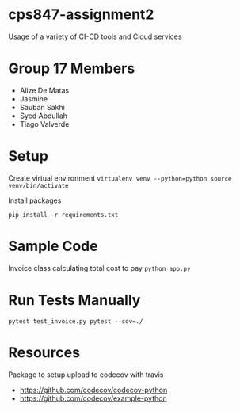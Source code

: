 # cps847-assignment2
Usage of a variety of CI-CD tools and Cloud services

# Group 17 Members

- Alize De Matas
- Jasmine
- Sauban Sakhi
- Syed Abdullah
- Tiago Valverde


# Setup

Create virtual environment
``
virtualenv venv --python=python
source venv/bin/activate
``

Install packages

```
pip install -r requirements.txt
```

# Sample Code

Invoice class calculating total cost to pay
``
python app.py
``

# Run Tests Manually
``
pytest test_invoice.py
pytest --cov=./
``


# Resources

Package to setup upload to codecov with travis
- https://github.com/codecov/codecov-python
- https://github.com/codecov/example-python
